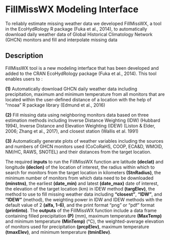 # FillMissWX Modeling Interface

To reliably estimate missing weather data we developed FillMissWX, a tool in the EcoHydRology R package (Fuka et al., 2014), to automatically download daily weather data of Global Historical Climatology Network (GHCN) monitors and fill and interpolate missing data

## Description
FillMissWX tool is a new modeling interface that has been developed and added to the  CRAN EcoHydRology package (Fuka et al., 2014). This tool enables users to : 

**(1)** Automatically download GHCN daily weather data including precipitation, maximum and minimum temperature from all monitors that are located within the user-defined distance of a location with the help of “rnoaa” R package library (Edmund et al., 2016)

**(2)** Fill missing data using neighboring monitors data based on three estimation methods including Inverse Distance Weighting (IDW) (Hubbard 1994), Inverse Distance and Elevation Weighting (IDEW) (Liston & Elder, 2006; Zhang et al., 2017), and closest station (Wallis et al. 1991)

**(3)** Automatically generate plots of weather variables including the sources and numbers of GHCN monitors used (CoCoRaHS, COOP, ECA&D, WMOID, NM/HC, RAWS, SNOTEL) and their distances from the target location.

The required **inputs** to run the FillMissWX function are latitude **(declat)** and longitude **(declon)** of the location of interest, the radius within which to search for monitors from the target location in kilometers **(StnRadius)**, the minimum number of monitors from which data need to be downloaded **(minstns)**, the earliest **(date_min)** and latest **(date_max)** date of interest, the elevation of the target location (km) in IDEW method **(targElev)**, the method to use to fill missing weather data including **“closest”**, **“IDW”**, and **“IDEW”**  (method), the weighting power in IDW and IDEW methods with the default value of 2 **(alfa, 1-6)**, and the print format “png” or “pdf” format **(printinto)**. 
The **outputs** of the FillMissWX function include a data frame containing filled precipitation **(P)** (mm), maximum temperature **(MaxTemp)** and minimum temperature **(MinTemp)** (°C), the weighted-average elevation of monitors used for precipitation **(prcpElev)**, maximum temperature **(tmaxElev)**, and minimum temperature **(tminElev)**.

